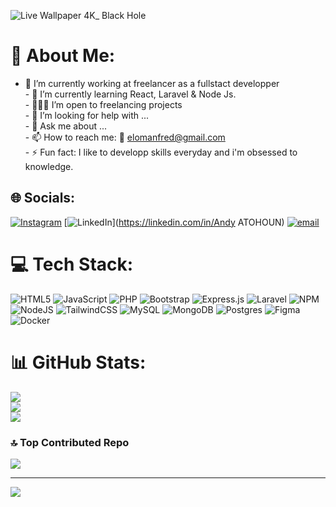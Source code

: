 
![Live Wallpaper 4K_ Black Hole](https://github.com/user-attachments/assets/7f5257a3-ff63-4cee-ba79-031e6e3b0130)

# 💫 About Me:
- 🔭 I’m currently working at freelancer as a fullstact developper<br>- 🌱 I’m currently learning React, Laravel & Node Js.<br>- 👨🏿‍💻 I’m open to freelancing projects<br>- 🤔 I’m looking for help with ...<br>- 💬 Ask me about ...<br>- 📫 How to reach me:  📩 elomanfred@gmail.com<br>- ⚡ Fun fact: I like to developp skills everyday and i'm obsessed to knowledge.


## 🌐 Socials:
[![Instagram](https://img.shields.io/badge/Instagram-%23E4405F.svg?logo=Instagram&logoColor=white)](https://instagram.com/And__y) [![LinkedIn](https://img.shields.io/badge/LinkedIn-%230077B5.svg?logo=linkedin&logoColor=white)](https://linkedin.com/in/Andy ATOHOUN) [![email](https://img.shields.io/badge/Email-D14836?logo=gmail&logoColor=white)](mailto:elomanfred@gmail.com) 

# 💻 Tech Stack:
![HTML5](https://img.shields.io/badge/html5-%23E34F26.svg?style=for-the-badge&logo=html5&logoColor=white) ![JavaScript](https://img.shields.io/badge/javascript-%23323330.svg?style=for-the-badge&logo=javascript&logoColor=%23F7DF1E) ![PHP](https://img.shields.io/badge/php-%23777BB4.svg?style=for-the-badge&logo=php&logoColor=white) ![Bootstrap](https://img.shields.io/badge/bootstrap-%238511FA.svg?style=for-the-badge&logo=bootstrap&logoColor=white) ![Express.js](https://img.shields.io/badge/express.js-%23404d59.svg?style=for-the-badge&logo=express&logoColor=%2361DAFB) ![Laravel](https://img.shields.io/badge/laravel-%23FF2D20.svg?style=for-the-badge&logo=laravel&logoColor=white) ![NPM](https://img.shields.io/badge/NPM-%23CB3837.svg?style=for-the-badge&logo=npm&logoColor=white) ![NodeJS](https://img.shields.io/badge/node.js-6DA55F?style=for-the-badge&logo=node.js&logoColor=white) ![TailwindCSS](https://img.shields.io/badge/tailwindcss-%2338B2AC.svg?style=for-the-badge&logo=tailwind-css&logoColor=white) ![MySQL](https://img.shields.io/badge/mysql-4479A1.svg?style=for-the-badge&logo=mysql&logoColor=white) ![MongoDB](https://img.shields.io/badge/MongoDB-%234ea94b.svg?style=for-the-badge&logo=mongodb&logoColor=white) ![Postgres](https://img.shields.io/badge/postgres-%23316192.svg?style=for-the-badge&logo=postgresql&logoColor=white) ![Figma](https://img.shields.io/badge/figma-%23F24E1E.svg?style=for-the-badge&logo=figma&logoColor=white) ![Docker](https://img.shields.io/badge/docker-%230db7ed.svg?style=for-the-badge&logo=docker&logoColor=white)
# 📊 GitHub Stats:
![](https://github-readme-stats.vercel.app/api?username=e-mandy&theme=dark&hide_border=false&include_all_commits=true&count_private=true)<br/>
![](https://nirzak-streak-stats.vercel.app/?user=e-mandy&theme=dark&hide_border=false)<br/>
![](https://github-readme-stats.vercel.app/api/top-langs/?username=e-mandy&theme=dark&hide_border=false&include_all_commits=true&count_private=true&layout=compact)

### 🔝 Top Contributed Repo
![](https://github-contributor-stats.vercel.app/api?username=e-mandy&limit=5&theme=dark&combine_all_yearly_contributions=true)

---
[![](https://visitcount.itsvg.in/api?id=e-mandy&icon=2&color=0)](https://visitcount.itsvg.in)

<!-- Proudly created with GPRM ( https://gprm.itsvg.in ) -->
